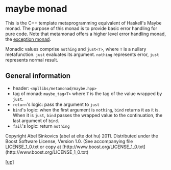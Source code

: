 # maybe monad

This is the C++ template metaprogramming equivalent of Haskell's Maybe monad.
The purpose of this monad is to provide basic error handling for pure code.
Note that metamonad offers a higher level error handling monad, the
[exception monad](exception_monad.html).

Monadic values comprise `nothing` and `just<T>`, where `T` is a nullary
metafunction. `just` evaluates its argument. `nothing` represents error,
`just` represents normal result.

## General information

* header: `<mpllibs/metamonad/maybe.hpp>`
* tag of monad: `maybe_tag<T>` where `T` is the tag of the value wrapped by
  `just`.
* `return`'s logic: pass the argument to `just`
* `bind`'s logic: when the first argument is `nothing`, `bind` returns it as it
  is. When it is `just`, `bind` passes the wrapped value to the continuation,
  the last argument of `bind`.
* `fail`'s logic: return `nothing`

<p class="copyright">
Copyright Abel Sinkovics (abel at elte dot hu) 2011.
Distributed under the Boost Software License, Version 1.0.
(See accompanying file LICENSE_1_0.txt or copy at
[http://www.boost.org/LICENSE_1_0.txt](http://www.boost.org/LICENSE_1_0.txt)
</p>

[[up]](reference.html)


